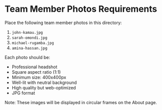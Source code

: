 # Team Member Photos Requirements

Place the following team member photos in this directory:

1. `john-kamau.jpg`
2. `sarah-omondi.jpg`
3. `michael-rugamba.jpg`
4. `amina-hassan.jpg`

Each photo should be:
- Professional headshot
- Square aspect ratio (1:1)
- Minimum size: 400x400px
- Well-lit with neutral background
- High quality but web-optimized
- JPG format

Note: These images will be displayed in circular frames on the About page.

